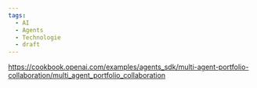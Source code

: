```yaml
---
tags:
  - AI
  - Agents
  - Technologie
  - draft
---
```

https://cookbook.openai.com/examples/agents_sdk/multi-agent-portfolio-collaboration/multi_agent_portfolio_collaboration